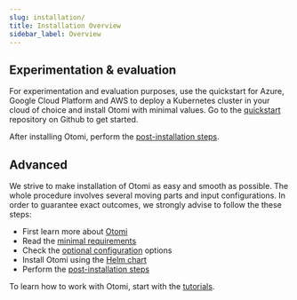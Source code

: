 ```yaml
---
slug: installation/
title: Installation Overview
sidebar_label: Overview
---
```


## Experimentation & evaluation

For experimentation and evaluation purposes, use the quickstart for Azure, Google Cloud Platform and AWS to deploy a Kubernetes cluster in your cloud of choice and install Otomi with minimal values. Go to the [quickstart](https://github.com/redkubes/quickstart) repository on Github to get started.

After installing Otomi, perform the [post-installation steps](post-install).

## Advanced

We strive to make installation of Otomi as easy and smooth as possible. The whole procedure involves several moving parts and input configurations. In order to guarantee exact outcomes, we strongly advise to follow the these steps:

- First learn more about [Otomi](/about)
- Read the [minimal requirements](prerequisites)
- Check the [optional configuration](optional) options
- Install Otomi using the [Helm chart](chart)
- Perform the [post-installation steps](post-install)

To learn how to work with Otomi, start with the [tutorials](/docs/tutorials/).
